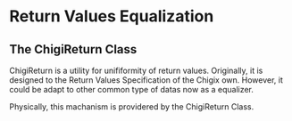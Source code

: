 Return Values Equalization
====================================

## The ChigiReturn Class

ChigiReturn is a utility for unififormity of return values. Originally, it is designed to the Return Values Specification of the Chigix own. However, it could be adapt to other common type of datas now as a equalizer.

Physically, this machanism is providered by the ChigiReturn Class.

## 